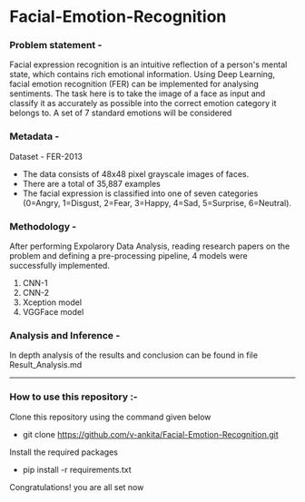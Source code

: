 # Facial-Emotion-Recognition


### Problem statement -
Facial expression recognition is an intuitive reflection of a person's mental state, which contains rich emotional information. Using Deep Learning, facial emotion recognition (FER) can be implemented for analysing sentiments. The task here is to take the image of a face as input and classify it as accurately as possible into the correct emotion category it belongs to. A set of 7 standard emotions will be considered

### Metadata -
Dataset - FER-2013
- The data consists of 48x48 pixel grayscale images of faces.
- There are a total of 35,887 examples
- The facial expression is classified into one of seven categories (0=Angry, 1=Disgust, 2=Fear, 3=Happy, 4=Sad, 5=Surprise, 6=Neutral).

### Methodology - 

After performing Expolarory Data Analysis, reading research papers on the problem and defining a pre-processing pipeline, 4 models were successfully implemented.
1. CNN-1
2. CNN-2
3. Xception model
4. VGGFace model

### Analysis and Inference - 
In depth analysis of the results and conclusion can be found in file Result_Analysis.md


----
### How to use this repository :-
Clone this repository using the command given below
* git clone https://github.com/v-ankita/Facial-Emotion-Recognition.git

Install the required packages
* pip install -r requirements.txt

Congratulations! you are all set now
